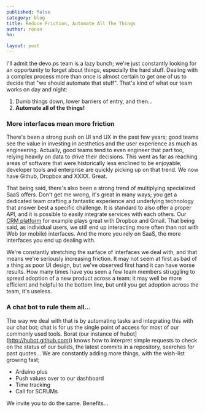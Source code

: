 ```yaml
---
published: false
category: blog
title: Reduce Friction, Automate All The Things
author: ronan
hn: 

layout: post
---
```


I'll admit the devo.ps team is a lazy bunch; we're just constantly looking for an opportunity to forget about things, especially the hard stuff. Dealing with a complex process more than once is almost certain to get one of us to decide that "we should automate that stuff". That's kind of what our team works on day and night:

1. Dumb things down, lower barriers of entry, and then...
1. **Automate all of the things!**

### More interfaces mean more friction

There's been a strong push on UI and UX in the past few years; good teams see the value in investing in aesthetics and the user experience as much as engineering. Actually, good teams tend to even engineer that part too, relying heavily on data to drive their decisions. This went as far as reaching areas of software that were historically less enclined to be enjoyable; developer tools and enterprise are quickly picking up on that trend. We now have Github, Dropbox and XXXX. Great.

That being said, there's also been a strong trend of multiplying specialized SaaS offers. Don't get me wrong, it's great in many ways; you get a dedicated team crafting a fantastic experience and underlying technology that answer best a specific challenge. It is standard to also offer a proper API, and it is possible to easily integrate services with each others. Our [CRM platform][1] for example plays great with Dropbox and Gmail. That being said, as individual users, we still end up interacting more often than not with Web (or mobile) interfaces. And the more you rely on SaaS, the more interfaces you end up dealing with.

We're constantly stretching the surface of interfaces we deal with, and that means we're seriously increasing friction. It may not seem at first as bad of a thing as poor UI design, but we've observed first hand it can have worse results. How many times have you seen a few team members struggling to spread adoption of a new product across a team: it may well be more efficient and helpful to the bottom line, but until you get adoption across the team, it's useless.

### A chat bot to rule them all...

The way we deal with that is by automating tasks and integrating this with our chat bot; chat is for us the single point of access for most of our commonly used tools. Borat (our instance of hubot](http://hubot.github.com)) knows how to interpret simple requests to check on the status of our builds, the latest commits in a repository, searches for past quotes... We are constantly adding more things, with the wish-list growing fast;

- Arduino plus
- Push values over to our dashboard
- Time tracking
- Call for SCRUMs

We invite you to do the same. Benefits...

[1]: http://base.com